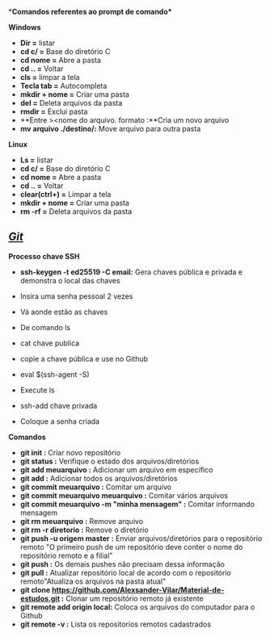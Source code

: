 ***Comandos referentes ao prompt de comando\***

**Windows** 

- **Dir =** listar 
- **cd c/ =** Base do diretório C 
- **cd nome =** Abre a pasta 
- **cd .. =** Voltar 
- **cls =** limpar a tela 
- **Tecla tab =** Autocompleta
- **mkdir + nome =** Criar uma pasta 
- **del =** Deleta arquivos da pasta 
- **rmdir =** Exclui pasta
- **Entre ><nome do arquivo. formato :**Cria um novo arquivo 
- **mv arquivo ./destino/:** Move arquivo para outra pasta 

**Linux**

- **Ls =** listar
- **cd c/ =** Base do diretório C 
- **cd nome =** Abre a pasta
- **cd .. =** Voltar
- **clear(ctrl+) =** Limpar a tela
- **mkdir + nome =** Criar uma pasta
- **rm -rf =** Deleta arquivos da  pasta

## *[Git](https://git-scm.com/)*

**Processo chave SSH**

- **ssh-keygen -t ed25519 -C email:** Gera chaves pública e privada e demonstra o local das chaves 

- Insira uma senha pessoal 2 vezes 

- Vá aonde estão as chaves 

- De comando ls

- cat chave publica

- copie a chave pública e use no Github

- eval $(ssh-agent -S)

- Execute ls

- ssh-add chave privada

- Coloque a senha criada

  

**Comandos**

- **git init :** Criar novo repositório
- **git status :** Verifique o estado dos arquivos/diretórios
- **git add meuarquivo :** Adicionar um arquivo em específico
- **git add :** Adicionar todos os arquivos/diretórios
- **git commit meuarquivo :** Comitar um arquivo
- **git commit meuarquivo meuarquivo :** Comitar vários arquivos
- **git commit meuarquivo -m "minha mensagem" :** Comitar informando mensagem
- **git rm meuarquivo :** Remove arquivo
- **git rm -r diretorio :** Remove o diretório
- **git push -u origem master :** Enviar arquivos/diretórios para o repositório remoto "O primeiro push de um repositório deve conter o nome do repositório remoto e a filial"
- **git push :** Os demais pushes  não precisam dessa informação
- **git pull :** Atualizar  repositório local de acordo com o repositório remoto"Atualiza os arquivos na pasta atual"
-  **git clone https://github.com/Alexsander-Vilar/Material-de-estudos.git :** Clonar um repositório remoto já existente
-  **git remote add origin local:** Coloca os arquivos do computador para o Github
-  **git remote -v :** Lista os repositorios remotos cadastrados